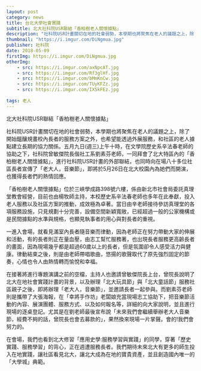 ```yaml
---
layout: post
category: news
title: 台北大學社會實踐
subtitle: 北大社科院USR聯結「香柏樹老人關懷據點」
description: "社科院USR計畫關切在地的社會弱勢，本學期也將聚焦在老人的議題之上，除了開始醞釀規畫校內長者的服務方案之外，也希望能透過外展服務..."
thumbnail: "https://i.imgur.com/DiNgmua.jpg"
publisher: 社科院
date: 2018-05-09
firstImg: https://i.imgur.com/DiNgmua.jpg
otherImg:
    - src: https://i.imgur.com/axNpcAT.jpg
    - src: https://i.imgur.com/Rf3glHf.jpg
    - src: https://i.imgur.com/bMmKnCw.jpg
    - src: https://i.imgur.com/TUyKFZz.jpg
    - src: https://i.imgur.com/IX5kFEz.jpg
    
tags: 老人
---
```


北大社科院USR聯結「香柏樹老人關懷據點」

社科院USR計畫關切在地的社會弱勢，本學期也將聚焦在老人的議題之上，除了開始醞釀規畫校內長者的服務方案之外，也希望能透過外展服務，和社區的老人據點建立長期的協力關係。五月九日(週三)上午十時，在文學院歷史系辛法春老師的協助之下，社科院曾敏傑院長偕社工系劉素芬老師，一同拜會了北大特區內的「香柏樹老人關懷據點」，進行社科院USR計畫的外部聯結，也同時向在場八十多位社區長者宣傳了「老大人，音樂節」，即將於5月26日在北大校園內為她們而開演，也獲得長者們的熱情回應。

「香柏樹老人關懷據點」位於三峽學成路398號六樓，係由新北市社會局委託真理堂教會經營，目前也由楊牧師主持，本校歷史系辛法春老師也多年在此奉獻，投入老人服務以及社區方案的推動，成效極為卓著。當日由辛老師接待參訪真理堂的各項服務設施，只見規劃十分完善，設備空間新穎寬敞，已經超過一般的公家機構或是民間據點的水準與規格，也顯見執事者的用心與對長者的重視。

一進入會場，就看見滿室內長者隨音樂而律動，因為老師正在努力帶動大家的伸展和活動，有的長者則正在量血壓，由志工幫忙服務著，也出現長者服務更高齡長者的畫面，因為現場幾乎都是超過60歲以上的長者，但是氛圍卻令人感受活力與健康。律動結束之後，則是由老師帶唱歌曲，悠揚的歌聲取代了原先強烈固定的節奏，心情也令人由熱情轉而愉悅和幸福。

在接著將進行專題演講之前的空檔，主持人也邀請曾敏傑院長上台，曾院長說明了北大在地社會實踐計畫的背景，以及辦理「北大玩具節」與「北大童話節」服務社區親子之後，即將辦理「老大人，音樂節」，並邀請長者一起參與。而劉素芬老師則是攜帶了大張海報，在「幸將手作坊」老闆娘充當現場志工協助下，把音樂節活動的內容、展演團體、服務方式、以及如何報名等，詳細的向大家說明，並且進行現場的逐桌登記。尤其是在劉老師最後宣布說「未來我們會繼續舉辦老大人音樂節，經費不夠的話，曾院長也會去募款的」，果然換來現場一片掌聲。會的!我們會努力的。

在會場，我們也看到北大修習「應用史學:服務學習與實踐」的同學，穿著「歷史實踐、服務學習」的背心，正在週遭服務長者。我們期待未來北大有更多的師生投入在地實踐，讓社區看見北大，讓北大成為在地的寶貴資產，並且創造國內唯一的「大學城」典範。